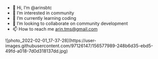 - 👋 Hi, I’m @arinsbtc
- 👀 I’m interested in community
- 🌱 I’m currently learning coding
- 💞️ I’m looking to collaborate on community development
- 📫 How to reach me arin.tms@gmail.com

<!---
arinsbtc/arinsbtc is a ✨ special ✨ repository because its `README.md` (this file) appears on your GitHub profile.
You can click the Preview link to take a look at your changes.
--->![photo_2022-02-01_17-37-28](https://user-images.githubusercontent.com/97126147/156577989-248b6d35-ebd5-49fd-a018-7d0d318137dd.jpg)
